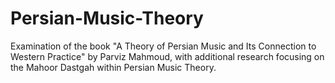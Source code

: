 # Persian-Music-Theory
Examination of the book \"A Theory of Persian Music and Its Connection to Western Practice\" by Parviz Mahmoud, with additional research focusing on the Mahoor Dastgah within Persian Music Theory.

